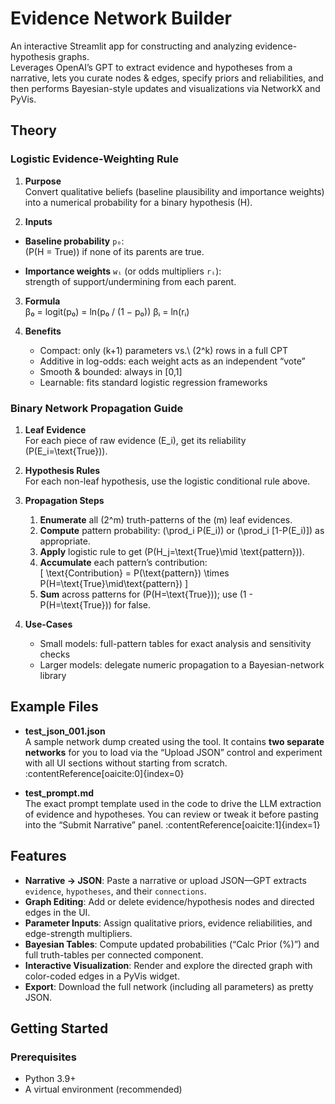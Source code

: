 # Evidence Network Builder

An interactive Streamlit app for constructing and analyzing evidence-hypothesis graphs.  
Leverages OpenAI’s GPT to extract evidence and hypotheses from a narrative, lets you curate nodes & edges, specify priors and reliabilities, and then performs Bayesian-style updates and visualizations via NetworkX and PyVis.

## Theory

### Logistic Evidence-Weighting Rule

1. **Purpose**  
   Convert qualitative beliefs (baseline plausibility and importance weights) into a numerical probability for a binary hypothesis \(H\).  

2. **Inputs**  
- **Baseline probability** `p₀`:  
  \(P(H = True)\) if none of its parents are true.

- **Importance weights** `wᵢ` (or odds multipliers `rᵢ`):  
  strength of support/undermining from each parent.
3. **Formula**  
β₀ = logit(p₀) = ln(p₀ / (1 − p₀))
βᵢ = ln(rᵢ)

4. **Benefits**  
   - Compact: only \(k+1\) parameters vs.\ \(2^k\) rows in a full CPT  
   - Additive in log-odds: each weight acts as an independent “vote”  
   - Smooth & bounded: always in [0,1]  
   - Learnable: fits standard logistic regression frameworks  

### Binary Network Propagation Guide

1. **Leaf Evidence**  
   For each piece of raw evidence \(E_i\), get its reliability \(P(E_i=\text{True})\).

2. **Hypothesis Rules**  
   For each non-leaf hypothesis, use the logistic conditional rule above.

3. **Propagation Steps**  
   1. **Enumerate** all \(2^m\) truth-patterns of the \(m\) leaf evidences.  
   2. **Compute** pattern probability: \(\prod_i P(E_i)\) or \(\prod_i [1-P(E_i)]\) as appropriate.  
   3. **Apply** logistic rule to get \(P(H_j=\text{True}\mid \text{pattern})\).  
   4. **Accumulate** each pattern’s contribution:  
      \[
        \text{Contribution} = P(\text{pattern}) \times P(H=\text{True}\mid\text{pattern})
      \]
   5. **Sum** across patterns for \(P(H=\text{True})\); use \(1 - P(H=\text{True})\) for false.

4. **Use-Cases**  
   - Small models: full-pattern tables for exact analysis and sensitivity checks  
   - Larger models: delegate numeric propagation to a Bayesian-network library  

## Example Files

- **test_json_001.json**  
  A sample network dump created using the tool. It contains **two separate networks** for you to load via the “Upload JSON” control and experiment with all UI sections without starting from scratch. :contentReference[oaicite:0]{index=0}

- **test_prompt.md**  
  The exact prompt template used in the code to drive the LLM extraction of evidence and hypotheses. You can review or tweak it before pasting into the “Submit Narrative” panel. :contentReference[oaicite:1]{index=1}

## Features

- **Narrative → JSON**: Paste a narrative or upload JSON—GPT extracts `evidence`, `hypotheses`, and their `connections`.  
- **Graph Editing**: Add or delete evidence/hypothesis nodes and directed edges in the UI.  
- **Parameter Inputs**: Assign qualitative priors, evidence reliabilities, and edge-strength multipliers.  
- **Bayesian Tables**: Compute updated probabilities (“Calc Prior (%)”) and full truth-tables per connected component.  
- **Interactive Visualization**: Render and explore the directed graph with color-coded edges in a PyVis widget.  
- **Export**: Download the full network (including all parameters) as pretty JSON.

## Getting Started

### Prerequisites

- Python 3.9+  
- A virtual environment (recommended) 
